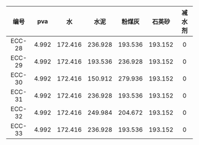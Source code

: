 |  编号  |  pva  |    水   |   水泥  |  粉煤灰 |  石英砂 | 减水剂 |
|:------:|:-----:|:-------:|:-------:|:-------:|:-------:|:------:|
| ECC-28 | 4.992 | 172.416 | 236.928 | 193.536 | 193.152 |    0   |
| ECC-29 | 4.992 | 172.416 | 193.536 | 236.928 | 193.152 |    0   |
| ECC-30 | 4.992 | 172.416 | 150.912 | 279.936 | 193.152 |    0   |
| ECC-31 | 4.992 | 172.416 | 236.928 | 193.536 | 193.152 |    0   |
| ECC-32 | 4.992 | 172.416 | 249.984 | 204.672 | 193.152 |    0   |
| ECC-33 | 4.992 | 172.416 | 236.928 | 193.536 | 193.152 |    0   |
